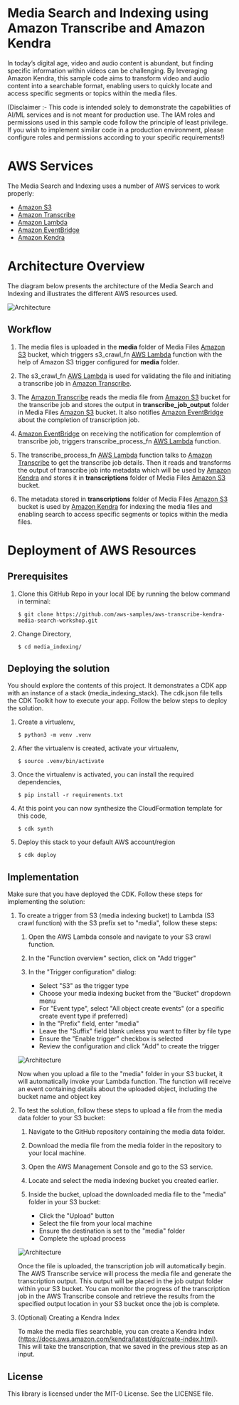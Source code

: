 # Media Search and Indexing using Amazon Transcribe and Amazon Kendra

In today’s digital age, video and audio content is abundant, but finding specific information within videos can be challenging. By leveraging Amazon Kendra, this sample code aims to transform video and audio content into a searchable format, enabling users to quickly locate and access specific segments or topics within the media files.

(Disclaimer :- This code is intended solely to demonstrate the capabilities of AI/ML services and is not meant for production use. The IAM roles and permissions used in this sample code follow the principle of least privilege. If you wish to implement similar code in a production environment, please configure roles and permissions according to your specific requirements!)


# AWS Services

The  Media Search and Indexing uses a number of AWS services to work properly:

- [Amazon S3](https://aws.amazon.com/s3/)
- [Amazon Transcribe](https://aws.amazon.com/transcribe/)
- [Amazon Lambda](https://aws.amazon.com/lambda/)
- [Amazon EventBridge](https://aws.amazon.com/eventbridge/)
- [Amazon Kendra](https://aws.amazon.com/kendra/)


# Architecture Overview

The diagram below presents the architecture of the Media Search and Indexing and illustrates the different AWS resources used.

![Architecture](./public/images/architecture.png)

## Workflow

1. The media files is uploaded in the **media** folder of Media Files [Amazon S3](https://aws.amazon.com/s3/) bucket, which triggers s3_crawl_fn [AWS Lambda](https://aws.amazon.com/lambda/) function with the help of Amazon S3 trigger configured for **media** folder.

1. The s3_crawl_fn [AWS Lambda](https://aws.amazon.com/lambda/) is used for validating the file and initiating a transcribe job in [Amazon Transcribe](https://aws.amazon.com/transcribe/).

1. The [Amazon Transcribe](https://aws.amazon.com/transcribe/) reads the media file from [Amazon S3](https://aws.amazon.com/s3/) bucket for the transcribe job and stores the output in **transcribe_job_output** folder in Media Files [Amazon S3](https://aws.amazon.com/s3/) bucket. It also notifies [Amazon EventBridge](https://aws.amazon.com/eventbridge/) about the completion of transcription job.

1. [Amazon EventBridge](https://aws.amazon.com/eventbridge/) on receiving the notification for complemtion of transcribe job, triggers transcribe_process_fn [AWS Lambda](https://aws.amazon.com/lambda/) function.

1. The transcribe_process_fn [AWS Lambda](https://aws.amazon.com/lambda/) function talks to [Amazon Transcribe](https://aws.amazon.com/transcribe/) to get the transcribe job details. Then it reads and transforms the output of transcribe job into metadata which will be used by [Amazon Kendra](https://aws.amazon.com/kendra/) and stores it in **transcriptions** folder of Media Files [Amazon S3](https://aws.amazon.com/s3/) bucket.

1. The metadata stored in **transcriptions** folder of Media Files [Amazon S3](https://aws.amazon.com/s3/) bucket is used by [Amazon Kendra](https://aws.amazon.com/kendra/) for indexing the media files and enabling search to access specific segments or topics within the media files.

# Deployment of AWS Resources

## Prerequisites

1. Clone this GitHub Repo in your local IDE by running the below command in terminal:

    ```
    $ git clone https://github.com/aws-samples/aws-transcribe-kendra-media-search-workshop.git
    ```
2. Change Directory,

    ```
    $ cd media_indexing/
    ```

## Deploying the solution

You should explore the contents of this project. It demonstrates a CDK app with an instance of a stack (media_indexing_stack). The cdk.json file tells the CDK Toolkit how to execute your app. Follow the below steps to deploy the solution.

1. Create a virtualenv,
    
    ```
    $ python3 -m venv .venv
    ```
2. After the virtualenv is created, activate your virtualenv,
    ```
    $ source .venv/bin/activate
    ```
3. Once the virtualenv is activated, you can install the required dependencies,
    ```
    $ pip install -r requirements.txt
    ```
4. At this point you can now synthesize the CloudFormation template for this code,
    ```
    $ cdk synth
    ```
5. Deploy this stack to your default AWS account/region
    ```
    $ cdk deploy
    ```
## Implementation

Make sure that you have deployed the CDK. Follow these steps for implementing the solution:

1. To create a trigger from S3 (media indexing bucket) to Lambda (S3 crawl function) with the S3 prefix set to "media", follow these steps:

    1. Open the AWS Lambda console and navigate to your S3 crawl function.
    2. In the "Function overview" section, click on "Add trigger"
    3. In the "Trigger configuration" dialog:
   
        - Select "S3" as the trigger type
        - Choose your media indexing bucket from the "Bucket" dropdown menu
        - For "Event type", select "All object create events" (or a specific create event type if preferred)
        - In the "Prefix" field, enter "media"
        - Leave the "Suffix" field blank unless you want to filter by file type
        - Ensure the "Enable trigger" checkbox is selected
        - Review the configuration and click "Add" to create the trigger
      
    ![Architecture](./public/images/trigger.png)

    Now when you upload a file to the "media" folder in your S3 bucket, it will automatically invoke your Lambda function. The function will receive an event containing details about the            uploaded object, including the bucket name and object key
    
2. To test the solution, follow these steps to upload a file from the media data folder to your S3 bucket:
  
   1. Navigate to the GitHub repository containing the media data folder.
   2. Download the media file from the media folder in the repository to your local machine.
   3. Open the AWS Management Console and go to the S3 service.
   4. Locate and select the media indexing bucket you created earlier.
   5. Inside the bucket, upload the downloaded media file to the "media" folder in your S3 bucket:

        - Click the "Upload" button
        - Select the file from your local machine
        - Ensure the destination is set to the "media" folder
        - Complete the upload process
          
    ![Architecture](./public/images/s3.png)
   
    Once the file is uploaded, the transcription job will automatically begin. The AWS Transcribe service will process the media file and generate the transcription output. This output will be      placed in the job output folder within your S3 bucket. You can monitor the progress of the transcription job in the AWS Transcribe console and retrieve the results from the specified output     location in your S3 bucket once the job is complete.

4. (Optional) Creating a Kendra Index 

    To make the media files searchable, you can create a Kendra index (https://docs.aws.amazon.com/kendra/latest/dg/create-index.html). This will take the transcription, that we saved in the         previous step as an input.

## License
This library is licensed under the MIT-0 License. See the LICENSE file.
